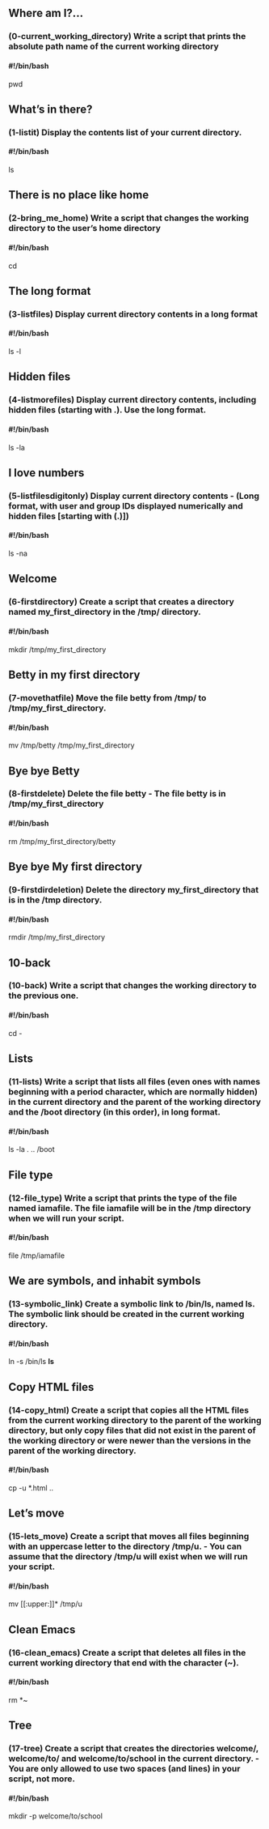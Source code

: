## Where am I?...
### (0-current_working_directory) Write a script that prints the absolute path name of the current working directory
####  #!/bin/bash
pwd
## What’s in there?
### (1-listit) Display the contents list of your current directory.
####  #!/bin/bash
ls
## There is no place like home 
### (2-bring_me_home) Write a script that changes the working directory to the user’s home directory
####  #!/bin/bash
cd
## The long format 
### (3-listfiles) Display current directory contents in a long format
#### #!/bin/bash
ls -l
## Hidden files 
### (4-listmorefiles) Display current directory contents, including hidden files (starting with .). Use the long format.
#### #!/bin/bash
ls -la
## I love numbers
### (5-listfilesdigitonly) Display current directory contents - (Long format, with user and group IDs displayed numerically and hidden files [starting with (.)])
#### #!/bin/bash
ls -na
## Welcome
### (6-firstdirectory) Create a script that creates a directory named my_first_directory in the /tmp/ directory.
#### #!/bin/bash
mkdir /tmp/my_first_directory
## Betty in my first directory
### (7-movethatfile) Move the file betty from /tmp/ to /tmp/my_first_directory.
#### #!/bin/bash
mv /tmp/betty /tmp/my_first_directory
## Bye bye Betty 
### (8-firstdelete) Delete the file betty - The file betty is in /tmp/my_first_directory
#### #!/bin/bash
rm /tmp/my_first_directory/betty 
## Bye bye My first directory 
### (9-firstdirdeletion) Delete the directory my_first_directory that is in the /tmp directory.
#### #!/bin/bash
rmdir /tmp/my_first_directory
## 10-back
### (10-back) Write a script that changes the working directory to the previous one.
#### #!/bin/bash
cd -
## Lists 
### (11-lists) Write a script that lists all files (even ones with names beginning with a period character, which are normally hidden) in the current directory and the parent of the working directory and the /boot directory (in this order), in long format.
#### #!/bin/bash
ls -la . .. /boot
## File type
### (12-file_type) Write a script that prints the type of the file named iamafile. The file iamafile will be in the /tmp directory when we will run your script.
#### #!/bin/bash
file /tmp/iamafile
## We are symbols, and inhabit symbols
### (13-symbolic_link) Create a symbolic link to /bin/ls, named __ls__. The symbolic link should be created in the current working directory.
#### #!/bin/bash
ln -s /bin/ls __ls__
## Copy HTML files 
### (14-copy_html) Create a script that copies all the HTML files from the current working directory to the parent of the working directory, but only copy files that did not exist in the parent of the working directory or were newer than the versions in the parent of the working directory.
#### #!/bin/bash
cp -u *.html ..
## Let’s move
### (15-lets_move) Create a script that moves all files beginning with an uppercase letter to the directory /tmp/u. - You can assume that the directory /tmp/u will exist when we will run your script.
#### #!/bin/bash
mv [[:upper:]]* /tmp/u
## Clean Emacs 
### (16-clean_emacs) Create a script that deletes all files in the current working directory that end with the character (~).
#### #!/bin/bash
rm *~
## Tree
### (17-tree) Create a script that creates the directories welcome/, welcome/to/ and welcome/to/school in the current directory. - You are only allowed to use two spaces (and lines) in your script, not more.
#### #!/bin/bash
mkdir -p welcome/to/school
